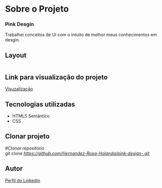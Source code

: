 <div>
  <h1>Sobre o Projeto</h1>

  <h3>Pink Desgin</h3> 
  <p>
    Trabalhei conceitos de Ui com o intuito de melhor meus conhecimentos em desgin.
  </p>
<h2>Layout</h2>

  <img src="">

 <h2>Link para visualização do projeto</h2>

<a href="https://pink-design-zeta.vercel.app/">Visuzalização</a>  


<h2>Tecnologias utilizadas</h2>

<ul>
  <li>HTML5 Semântico
  <li>CSS
</ul>

<h2>Clonar projeto</h2>

<i>#Clonar repositório</i></br>
  git clone <i>https://github.com/Hernandez-Rosa-Holanda/pink-design-.git</i>

<h2>Autor</h2> 
<p>
<a href="https://www.linkedin.com/in/hernandez-rosa-de-holanda/">Perfil do Linkedin</a>
</p>
</div> 
